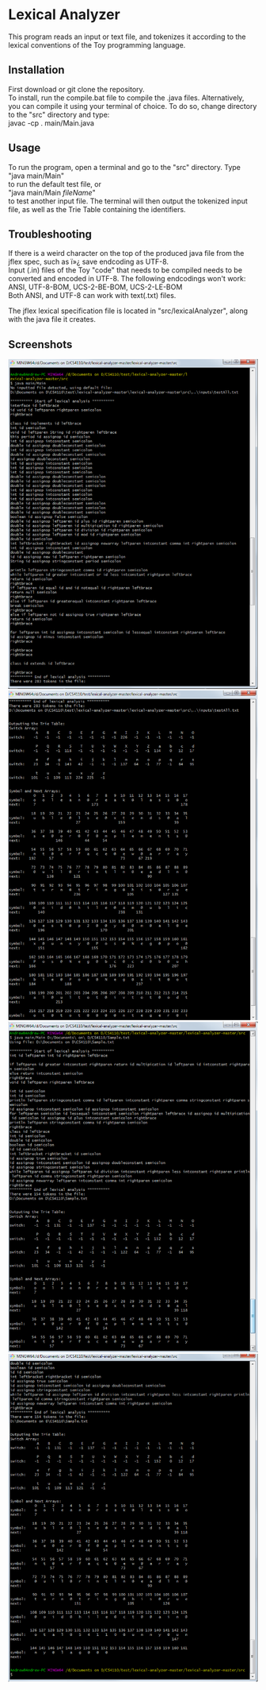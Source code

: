 # Lexical Analyzer  
This program reads an input or text file, and tokenizes it according to the  
lexical conventions of the Toy programming language.  

## Installation
First download or git clone the repository.  
To install, run the compile.bat file to compile the .java files. Alternatively, you can compile it using your terminal 
of choice. To do so, change directory to the "src" directory and type:  
javac -cp . main/Main.java  

## Usage  
To run the program, open a terminal and go to the "src" directory. Type  
"java main/Main"  
to run the default test file, or  
"java main/Main *fileName*"  
to test another input file. 
The terminal will then output the tokenized input file, as well as the Trie Table containing the identifiers.

## Troubleshooting
If there is a weird character on the top of the produced java file from the jflex spec, such as ï»¿ save endcoding as UTF-8.  
Input (.in) files of the Toy "code" that needs to be compiled needs to be converted and encoded in UTF-8. The following endcodings won't work:  
ANSI, UTF-8-BOM, UCS-2-BE-BOM, UCS-2-LE-BOM  
Both ANSI, and UTF-8 can work with text(.txt) files.  

The jflex lexical specification file is located in "src/lexicalAnalyzer", along with the java file it creates.  

## Screenshots
![image1](screenshots/image1.png)  
![image2](screenshots/image2.png)  
![image3](screenshots/image3.png)  
![image4](screenshots/image4.png)  
